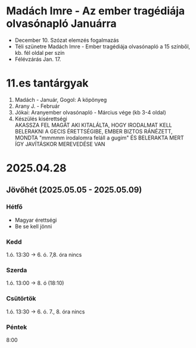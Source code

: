 # Madách Imre - Az ember tragédiája olvasónapló Januárra  
- December 10. Szózat elemzés fogalmazás  
- Téli szünetre Madách Imre - Ember tragédiája olvasónapló a 15 színből, kb. fél oldal per szín  
- Félévzárás Jan. 17.  
# 11.es tantárgyak  
1. Madách - Január, Gogol: A köpönyeg  
2. Arany J. - Február  
3. Jókai: Aranyember olvasónapló - Március vége (kb 3-4 oldal)  
4. Készülés kisérettségi  
AKASSZA FEL MAGÁT AKI KITALÁLTA, HOGY IRODALMAT KELL BELERAKNI A GECIS ÉRETTSÉGIBE, EMBER BIZTOS RÁNÉZETT, MONDTA "mmmmm irodalomra feláll a gugim" ÉS BELERAKTA MERT ÍGY JAVÍTÁSKOR MEREVEDÉSE VAN    
# 2025.04.28
## Jövőhét (2025.05.05 - 2025.05.09)
### Hétfő
- Magyar érettségi
- Be se kell jönni
### Kedd
1.ó. 13:30 -> 6. ó.
7,8. óra nincs
### Szerda
1.ó. 13:00 -> 8. ó (18:10)
### Csütörtök
1.ó. 13:30 -> 6. ó.
7., 8. óra nincs
### Péntek
8:00
